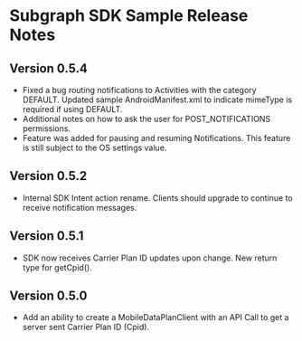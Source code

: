 Subgraph SDK Sample Release Notes
=================================

Version 0.5.4
-------------
- Fixed a bug routing notifications to Activities with the category DEFAULT.
  Updated sample AndroidManifest.xml to indicate mimeType is required if using
  DEFAULT.
- Additional notes on how to ask the user for POST_NOTIFICATIONS permissions.
- Feature was added for pausing and resuming Notifications. This feature is
  still subject to the OS settings value.

Version 0.5.2
-------------
- Internal SDK Intent action rename. Clients should upgrade to continue
  to receive notification messages.

Version 0.5.1
-------------
- SDK now receives Carrier Plan ID updates upon change. New return type for
  getCpid().

Version 0.5.0
-------------
- Add an ability to create a MobileDataPlanClient with an API Call to get
  a server sent Carrier Plan ID (Cpid).